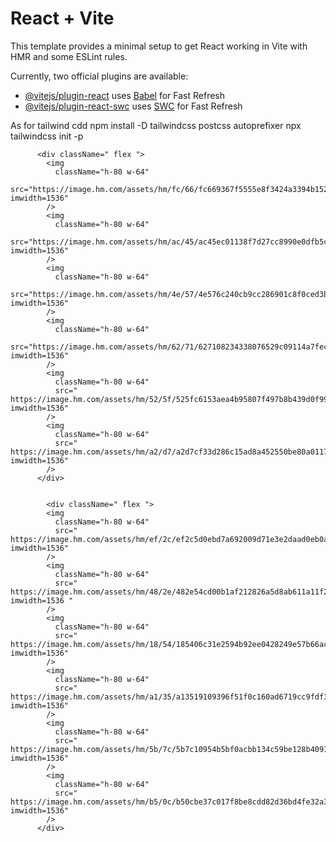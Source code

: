 # React + Vite

This template provides a minimal setup to get React working in Vite with HMR and some ESLint rules.

Currently, two official plugins are available:

- [@vitejs/plugin-react](https://github.com/vitejs/vite-plugin-react/blob/main/packages/plugin-react/README.md) uses [Babel](https://babeljs.io/) for Fast Refresh
- [@vitejs/plugin-react-swc](https://github.com/vitejs/vite-plugin-react-swc) uses [SWC](https://swc.rs/) for Fast Refresh


As for tailwind cdd 
npm install -D tailwindcss postcss autoprefixer
npx tailwindcss init -p





          <div className=" flex ">
            <img
              className="h-80 w-64"
              src="https://image.hm.com/assets/hm/fc/66/fc669367f5555e8f3424a3394b1528bd8b7137fb.jpg?imwidth=1536"
            />
            <img
              className="h-80 w-64"
              src="https://image.hm.com/assets/hm/ac/45/ac45ec01138f7d27cc8990e0dfb5cce7eb2fc424.jpg?imwidth=1536"
            />
            <img
              className="h-80 w-64"
              src="https://image.hm.com/assets/hm/4e/57/4e576c240cb9cc286901c8f0ced3ba6887e109d2.jpg?imwidth=1536"
            />
            <img
              className="h-80 w-64"
              src="https://image.hm.com/assets/hm/62/71/627108234338076529c09114a7fecf062a59caf4.jpg?imwidth=1536"
            />
            <img
              className="h-80 w-64"
              src=" https://image.hm.com/assets/hm/52/5f/525fc6153aea4b95807f497b8b439d0f99e68931.jpg?imwidth=1536"
            />
            <img
              className="h-80 w-64"
              src=" https://image.hm.com/assets/hm/a2/d7/a2d7cf33d286c15ad8a452550be80a01178f09e2.jpg?imwidth=1536"
            />
          </div>


            <div className=" flex ">
            <img
              className="h-80 w-64"
              src=" https://image.hm.com/assets/hm/ef/2c/ef2c5d0ebd7a692009d71e3e2daad0eb0a8100f7.jpg?imwidth=1536"
            />
            <img
              className="h-80 w-64"
              src=" https://image.hm.com/assets/hm/48/2e/482e54cd00b1af212826a5d8ab611a11f235ae89.jpg?imwidth=1536 "
            />
            <img
              className="h-80 w-64"
              src=" https://image.hm.com/assets/hm/18/54/185406c31e2594b92ee0428249e57b66ac5e8142.jpg?imwidth=1536"
            />
            <img
              className="h-80 w-64"
              src=" https://image.hm.com/assets/hm/a1/35/a13519109396f51f0c160ad6719cc9fdf3fa895e.jpg?imwidth=1536"
            />
            <img
              className="h-80 w-64"
              src=" https://image.hm.com/assets/hm/5b/7c/5b7c10954b5bf0acbb134c59be128b4091656fd1.jpg?imwidth=1536"
            />
            <img
              className="h-80 w-64"
              src=" https://image.hm.com/assets/hm/b5/0c/b50cbe37c017f8be8cdd82d36bd4fe32a36cc152.jpg?imwidth=1536"
            />
          </div>